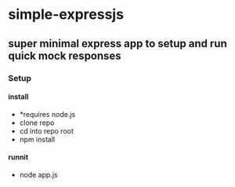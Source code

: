 # simple-expressjs
## super minimal express app to setup and run quick mock responses

### Setup
#### install 
* *requires node.js 
* clone repo
* cd into repo root
* npm install

#### runnit
* node app.js
